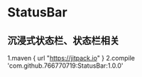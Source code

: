 # StatusBar
## 沉浸式状态栏、状态栏相关

1.maven { url "https://jitpack.io" }
2.compile 'com.github.766770719:StatusBar:1.0.0'
